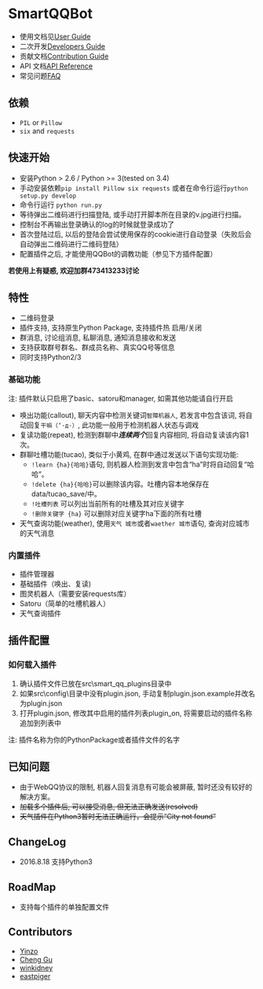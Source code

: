 SmartQQBot
=========

+ 使用文档见[User Guide](resources/UserGuide.md)
+ 二次开发[Developers Guide](resources/DevelopersGuide.md)
+ 贡献文档[Contribution Guide](resources/ContributionGuide.md)
+ API 文档[API Reference](resources/API.md)
+ 常见问题[FAQ](resources/FAQ.md)

## 依赖
+ `PIL` or `Pillow`
+ `six` and `requests`

## 快速开始
+ 安装Python \> 2.6 / Python \>= 3(tested on 3.4)
+ 手动安装依赖`pip install Pillow six requests` 或者在命令行运行`python setup.py develop`
+ 命令行运行 `python run.py`
+ 等待弹出二维码进行扫描登陆, 或手动打开脚本所在目录的v.jpg进行扫描。
+ 控制台不再输出登录确认的log的时候就登录成功了
+ 首次登陆过后, 以后的登陆会尝试使用保存的cookie进行自动登录（失败后会自动弹出二维码进行二维码登陆）
+ 配置插件之后, 才能使用QQBot的调教功能（参见下方插件配置）

**若使用上有疑惑, 欢迎加群473413233讨论**

## 特性

+ 二维码登录
+ 插件支持, 支持原生Python Package, 支持插件热 启用/关闭
+ 群消息, 讨论组消息, 私聊消息, 通知消息接收和发送
+ 支持获取群号群名、群成员名称、真实QQ号等信息
+ 同时支持Python2/3

### 基础功能
注: 插件默认只启用了basic、satoru和manager, 如需其他功能请自行开启

+ 唤出功能(callout), 聊天内容中检测关键词`智障机器人`, 若发言中包含该词, 将自动回复`干嘛（‘·д·）`, 此功能一般用于检测机器人状态与调戏
+ 复读功能(repeat), 检测到群聊中***连续两个***回复内容相同, 将自动复读该内容1次。
+ 群聊吐槽功能(tucao), 类似于小黄鸡, 在群中通过发送以下语句实现功能:
    + `!learn {ha}{哈哈}`语句, 则机器人检测到发言中包含“ha”时将自动回复“哈哈”。
    + `!delete {ha}{哈哈}`可以删除该内容。吐槽内容本地保存在data/tucao_save/中。
    + `!吐槽列表` 可以列出当前所有的吐槽及其对应关键字
    + `!删除关键字 {ha}` 可以删除对应关键字ha下面的所有吐槽
+ 天气查询功能(weather), 使用`天气 城市`或者`waether 城市`语句, 查询对应城市的天气消息

### 内置插件
+ 插件管理器
+ 基础插件（唤出、复读)
+ 图灵机器人（需要安装requests库）
+ Satoru（简单的吐槽机器人）
+ 天气查询插件

## 插件配置
### 如何载入插件

1. 确认插件文件已放在src\\smart\_qq\_plugins目录中
2. 如果src\\config\\目录中没有plugin.json, 手动复制plugin.json.example并改名为plugin.json
3. 打开plugin.json, 修改其中启用的插件列表plugin_on, 将需要启动的插件名称追加到列表中

注: 插件名称为你的PythonPackage或者插件文件的名字

## 已知问题
+ 由于WebQQ协议的限制, 机器人回复消息有可能会被屏蔽, 暂时还没有较好的解决方案。
+ <s>加载多个插件后, 可以接受消息, 但无法正确发送(resolved)</s>
+ <s>天气插件在Python3暂时无法正确运行，会提示“City not found”</s>

## ChangeLog
+ 2016.8.18 支持Python3

## RoadMap

+ 支持每个插件的单独配置文件

## Contributors
+ [Yinzo](https://github.com/Yinzo)
+ [Cheng Gu](https://github.com/gucheen)
+ [winkidney](https://github.com/winkidney)
+ [eastpiger](https://github.com/eastpiger)

